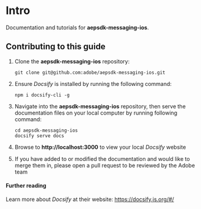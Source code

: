 # Intro

Documentation and tutorials for **aepsdk-messaging-ios**. 

## Contributing to this guide

1. Clone the **aepsdk-messaging-ios** repository:

    ```
    git clone git@github.com:adobe/aepsdk-messaging-ios.git
    ```

1. Ensure _Docsify_ is installed by running the following command:

    ```
    npm i docsify-cli -g
    ```

1. Navigate into the **aepsdk-messaging-ios** repository, then serve the documentation files on your local computer by running following command:

      ```
      cd aepsdk-messaging-ios
      docsify serve docs
      ```

1. Browse to **http://localhost:3000** to view your local _Docsify_ website

1. If you have added to or modified the documentation and would like to merge them in, please open a pull request to be reviewed by the Adobe team

#### Further reading

Learn more about _Docsify_ at their website: https://docsify.js.org/#/

